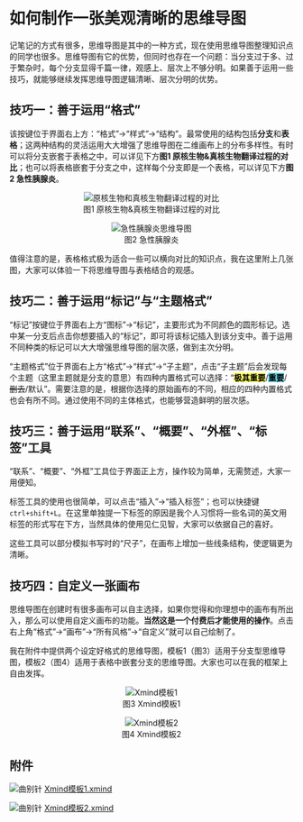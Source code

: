 # 如何制作一张美观清晰的思维导图

记笔记的方式有很多，思维导图是其中的一种方式，现在使用思维导图整理知识点的同学也很多。思维导图有它的优势，但同时也存在一个问题：当分支过于多、过于繁杂时，每个分支显得千篇一律，观感上、层次上不够分明。如果善于运用一些技巧，就能够继续发挥思维导图逻辑清晰、层次分明的优势。

## 技巧一：善于运用“格式”

该按键位于界面右上方：“格式”→“样式”→“结构”。最常使用的结构包括**分支**和**表格**；这两种结构的灵活运用大大增强了思维导图在二维画布上的分布多样性。有时可以将分支嵌套于表格之中，可以详见下方**图1 原核生物&真核生物翻译过程的对比**；也可以将表格嵌套于分支之中，这样每个分支即是一个表格，可以详见下方**图2 急性胰腺炎**。

<p align="center">
<img src="https://xunlutzp.gitee.io/Image/Ch4_18_1.png" alt="原核生物和真核生物翻译过程的对比">
<br/>图1 原核生物&amp;真核生物翻译过程的对比
</p>

<p align="center">
<img src="https://xunlutzp.gitee.io/Image/Ch4_18_2.png" alt="急性胰腺炎思维导图">
<br/>图2 急性胰腺炎
</p>

值得注意的是，表格格式极为适合一些可以横向对比的知识点，我在这里附上几张图，大家可以体验一下将思维导图与表格结合的观感。

## 技巧二：善于运用“标记”与“主题格式”

“标记”按键位于界面右上方“图标”→“标记”，主要形式为不同颜色的圆形标记。选中某一分支后点击你想要插入的“标记”，即可将该标记插入到该分支中。善于运用不同种类的标记可以大大增强思维导图的层次感，做到主次分明。

“主题格式”位于界面右上方“格式”→“样式”→“子主题”，点击“子主题”后会发现每个主题（这里主题就是分支的意思）有四种内置格式可以选择：“<b style="color:black;background-color:#ffff66;">极其重要</b>/<b style="color:black;background-color:#6cd7e8;">重要</b>/~~删去~~/默认”。需要注意的是，根据你选择的原始画布的不同，相应的四种内置格式也会有所不同。通过使用不同的主体格式，也能够营造鲜明的层次感。

## 技巧三：善于运用“联系”、“概要”、“外框”、“标签”工具

“联系”、“概要”、“外框”工具位于界面正上方，操作较为简单，无需赘述，大家一用便知。

标签工具的使用也很简单，可以点击“插入”→“插入标签”；也可以快捷键`ctrl+shift+L`。在这里单独提一下标签的原因是我个人习惯将一些名词的英文用标签的形式写在下方，当然具体的使用见仁见智，大家可以依据自己的喜好。

这些工具可以部分模拟书写时的“尺子”，在画布上增加一些线条结构，使逻辑更为清晰。

## 技巧四：自定义一张画布

思维导图在创建时有很多画布可以自主选择，如果你觉得和你理想中的画布有所出入，那么可以使用自定义画布的功能。**当然这是一个付费后才能使用的操作**。点击右上角“格式”→“画布”→“所有风格”→“自定义”就可以自己绘制了。

我在附件中提供两个设定好格式的思维导图，模板1（图3）适用于分支型思维导图，模板2（图4）适用于表格中嵌套分支的思维导图。大家也可以在我的框架上自由发挥。

<p align="center">
<img src="https://xunlutzp.gitee.io/Image/Ch4_18_3.png" alt="Xmind模板1">
<br/>图3 Xmind模板1
</p>

<p align="center">
<img src="https://xunlutzp.gitee.io/Image/Ch4_18_4.png" alt="Xmind模板2">
<br/>图4 Xmind模板2
</p>

## 附件

![曲别针](https://xunlutzp.gitee.io/Image/_1.svg)
[Xmind模板1.xmind](https://xunlutzp.gitee.io/Attachment/Ch4_18_Xmind%E6%A8%A1%E6%9D%BF1.xmind)

![曲别针](https://xunlutzp.gitee.io/Image/_1.svg)
[Xmind模板2.xmind](https://xunlutzp.gitee.io/Attachment/Ch4_18_Xmind%E6%A8%A1%E6%9D%BF2.xmind)